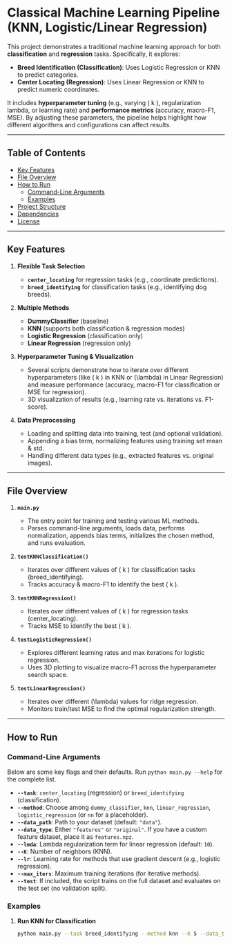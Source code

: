 # Classical Machine Learning Pipeline (KNN, Logistic/Linear Regression)

This project demonstrates a traditional machine learning approach for both **classification** and **regression** tasks. Specifically, it explores:
- **Breed Identification (Classification)**: Uses Logistic Regression or KNN to predict categories.
- **Center Locating (Regression)**: Uses Linear Regression or KNN to predict numeric coordinates.

It includes **hyperparameter tuning** (e.g., varying \( k \), regularization lambda, or learning rate) and **performance metrics** (accuracy, macro-F1, MSE). By adjusting these parameters, the pipeline helps highlight how different algorithms and configurations can affect results.

---

## Table of Contents
- [Key Features](#key-features)
- [File Overview](#file-overview)
- [How to Run](#how-to-run)
  - [Command-Line Arguments](#command-line-arguments)
  - [Examples](#examples)
- [Project Structure](#project-structure)
- [Dependencies](#dependencies)
- [License](#license)

---

## Key Features

1. **Flexible Task Selection**  
   - **`center_locating`** for regression tasks (e.g., coordinate predictions).  
   - **`breed_identifying`** for classification tasks (e.g., identifying dog breeds).

2. **Multiple Methods**  
   - **DummyClassifier** (baseline)  
   - **KNN** (supports both classification & regression modes)  
   - **Logistic Regression** (classification only)  
   - **Linear Regression** (regression only)

3. **Hyperparameter Tuning & Visualization**  
   - Several scripts demonstrate how to iterate over different hyperparameters (like \( k \) in KNN or \(\lambda\) in Linear Regression) and measure performance (accuracy, macro-F1 for classification or MSE for regression).  
   - 3D visualization of results (e.g., learning rate vs. iterations vs. F1-score).

4. **Data Preprocessing**  
   - Loading and splitting data into training, test (and optional validation).  
   - Appending a bias term, normalizing features using training set mean & std.  
   - Handling different data types (e.g., extracted features vs. original images).

---

## File Overview

1. **`main.py`**  
   - The entry point for training and testing various ML methods.  
   - Parses command-line arguments, loads data, performs normalization, appends bias terms, initializes the chosen method, and runs evaluation.

2. **`testKNNClassification()`**  
   - Iterates over different values of \( k \) for classification tasks (breed_identifying).  
   - Tracks accuracy & macro-F1 to identify the best \( k \).

3. **`testKNNRegression()`**  
   - Iterates over different values of \( k \) for regression tasks (center_locating).  
   - Tracks MSE to identify the best \( k \).

4. **`testLogisticRegression()`**  
   - Explores different learning rates and max iterations for logistic regression.  
   - Uses 3D plotting to visualize macro-F1 across the hyperparameter search space.

5. **`testLinearRegression()`**  
   - Iterates over different \(\lambda\) values for ridge regression.  
   - Monitors train/test MSE to find the optimal regularization strength.

---

## How to Run

### Command-Line Arguments

Below are some key flags and their defaults. Run `python main.py --help` for the complete list.

- **`--task`**: `center_locating` (regression) or `breed_identifying` (classification).  
- **`--method`**: Choose among `dummy_classifier`, `knn`, `linear_regression`, `logistic_regression` (or `nn` for a placeholder).  
- **`--data_path`**: Path to your dataset (default: `"data"`).  
- **`--data_type`**: Either `"features"` or `"original"`. If you have a custom feature dataset, place it as `features.npz`.  
- **`--lmda`**: Lambda regularization term for linear regression (default: `10`).  
- **`--K`**: Number of neighbors (KNN).  
- **`--lr`**: Learning rate for methods that use gradient descent (e.g., logistic regression).  
- **`--max_iters`**: Maximum training iterations (for iterative methods).  
- **`--test`**: If included, the script trains on the full dataset and evaluates on the test set (no validation split).

### Examples

1. **Run KNN for Classification**  
   ```bash
   python main.py --task breed_identifying --method knn --K 5 --data_type features
